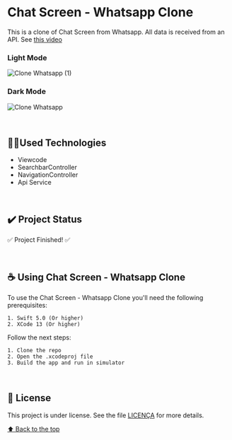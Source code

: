 # Chat Screen - Whatsapp Clone
This is a clone of Chat Screen from Whatsapp. All data is received from an API.
See [this video](https://encurtador.com.br/cdrJN)

### Light Mode
![Clone Whatsapp (1)](https://user-images.githubusercontent.com/85628972/167045191-e8979613-8971-44a2-a453-d4625d440fcb.png)

### Dark Mode
![Clone Whatsapp](https://user-images.githubusercontent.com/85628972/167045152-1d0088e8-b6d6-43e0-880d-72553d575c90.png)

</br>

## 👨‍💻Used Technologies

- Viewcode
- SearchbarController
- NavigationController
- Api Service

</br>

## :heavy_check_mark: Project Status
:white_check_mark: Project Finished! :white_check_mark:

</br>

## ☕ Using Chat Screen - Whatsapp Clone
To use the Chat Screen - Whatsapp Clone you'll need the following prerequisites:
```
1. Swift 5.0 (Or higher)
2. XCode 13 (Or higher)
```

Follow the next steps:
```
1. Clone the repo
2. Open the .xcodeproj file
3. Build the app and run in simulator
```

</br>

## 📝 License
This project is under license. See the file [LICENÇA](LICENSE) for more details.

[⬆ Back to the top](https://github.com/KokumaiLuis/CloneChatScreenWhatsapp)<br>
